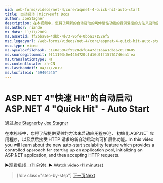 ```yaml
---
uid: web-forms/videos/net-4/core/aspnet-4-quick-hit-auto-start
title: 自动启动 |Microsoft Docs
author: JoeStagner
description: 在本视频中，您将了解新的自动启动的可伸缩性功能的提供受控的方法来启动应用程序池，initializ...
ms.author: riande
ms.date: 11/11/2009
ms.assetid: ff2bba8e-4dbb-4b73-95fe-0bba17152ef5
msc.legacyurl: /web-forms/videos/net-4/core/aspnet-4-quick-hit-auto-start
msc.type: video
ms.openlocfilehash: c1e0a596cf9928ebf8447dc1aaa1dbeac85c8605
ms.sourcegitcommit: 0f1119340e4464720cfd16d0ff15764746ea1fea
ms.translationtype: MT
ms.contentlocale: zh-CN
ms.lasthandoff: 04/17/2019
ms.locfileid: "59404645"
---
```

# <a name="aspnet-4-quick-hit---auto-start"></a><span data-ttu-id="feb5e-103">ASP.NET 4"快速 Hit"的自动启动</span><span class="sxs-lookup"><span data-stu-id="feb5e-103">ASP.NET 4 "Quick Hit" - Auto Start</span></span>

<span data-ttu-id="feb5e-104">通过[Joe Stagner](https://github.com/JoeStagner)</span><span class="sxs-lookup"><span data-stu-id="feb5e-104">by [Joe Stagner](https://github.com/JoeStagner)</span></span>

<span data-ttu-id="feb5e-105">在本视频中，您将了解提供受控的方法来启动应用程序池、 初始化 ASP.NET 应用程序，以及然后接受 HTTP 请求的新自动启动的可扩展性功能。</span><span class="sxs-lookup"><span data-stu-id="feb5e-105">In this video you will learn about the new auto-start scalability feature which provides a controlled approach for starting up an application pool, initializing an ASP.NET application, and then accepting HTTP requests.</span></span> 

[<span data-ttu-id="feb5e-106">&#9654;观看视频 （11 分钟）</span><span class="sxs-lookup"><span data-stu-id="feb5e-106">&#9654; Watch video (11 minutes)</span></span>](https://channel9.msdn.com/Blogs/ASP-NET-Site-Videos/aspnet-4-quick-hit-auto-start)

> [!div class="step-by-step"]
> [<span data-ttu-id="feb5e-107">下一页</span><span class="sxs-lookup"><span data-stu-id="feb5e-107">Next</span></span>](aspnet-4-quick-hit-clean-webconfig-files.md)
